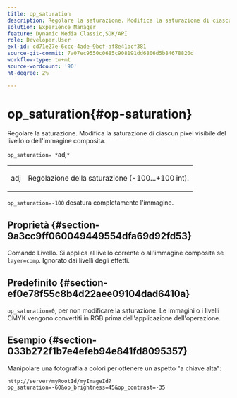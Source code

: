 ```yaml
---
title: op_saturation
description: Regolare la saturazione. Modifica la saturazione di ciascun pixel visibile del livello o dell'immagine composita.
solution: Experience Manager
feature: Dynamic Media Classic,SDK/API
role: Developer,User
exl-id: cd71e27e-6ccc-4ade-9bcf-af8e41bcf381
source-git-commit: 7a07ec9550c0685c908191dd6806d5b84678820d
workflow-type: tm+mt
source-wordcount: '90'
ht-degree: 2%

---
```


# op_saturation{#op-saturation}

Regolare la saturazione. Modifica la saturazione di ciascun pixel visibile del livello o dell&#39;immagine composita.

`op_saturation= *`adj`*`

<table id="simpletable_5F118A28FE674B06A16F6F19C56B4594"> 
 <tr class="strow"> 
  <td class="stentry"> <p><span class="varname"> adj</span> </p> </td> 
  <td class="stentry"> <p>Regolazione della saturazione (-100...+100 int). </p></td> 
 </tr> 
</table>

`op_saturation=-100` desatura completamente l&#39;immagine.

## Proprietà {#section-9a3cc9ff060049449554dfa69d92fd53}

Comando Livello. Si applica al livello corrente o all&#39;immagine composita se `layer=comp`. Ignorato dai livelli degli effetti.

## Predefinito {#section-ef0e78f55c8b4d22aee09104dad6410a}

`op_saturation=0`, per non modificare la saturazione. Le immagini o i livelli CMYK vengono convertiti in RGB prima dell&#39;applicazione dell&#39;operazione.

## Esempio {#section-033b272f1b7e4efeb94e841fd8095357}

Manipolare una fotografia a colori per ottenere un aspetto &quot;a chiave alta&quot;:

`http://server/myRootId/myImageId?op_saturation=-60&op_brightness=45&op_contrast=-35`
